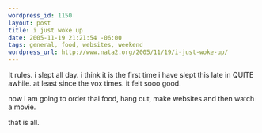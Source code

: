 ```yaml
--- 
wordpress_id: 1150
layout: post
title: i just woke up
date: 2005-11-19 21:21:54 -06:00
tags: general, food, websites, weekend
wordpress_url: http://www.nata2.org/2005/11/19/i-just-woke-up/
---
```

It rules.  i slept all day. i think it is the first time i have slept this late in QUITE awhile. at least since the vox times. it felt sooo good.

now i am going to order thai food, hang out, make websites and then watch a movie. 

that is all. 
